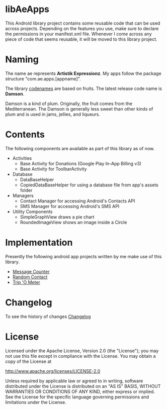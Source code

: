 libAeApps
===============
This Android library project contains some reusable code that can be used across projects. Depending on the features you use, make sure to declare the permissions in your manifest.xml file. Whenever I come across any piece of code that seems reusable, it will be moved to this library project.

Naming
======
The name ae represents **Artistik Expressionz**. My apps follow the package structure "com.ae.apps.[appname]". 

The library [codenames](https://github.com/midhunhk/ae-apps-library/wiki/Codenames) are based on fruits. The latest release code name is **Damson**.

Damson is a kind of plum. Originally, the fruit comes from the Mediterranean. The Damson is generally less sweet than other kinds of plum and is used in jams, jellies, and liqueurs.

Contents
========
The following components are available as part of this library as of now.

* Activities
  * Base Activity for Donations (Google Play In-App Billing v3)
  * Base Activity for ToolbarActivity
* Database  
  * DataBaseHelper
  * CopiedDataBaseHelper for using a database file from app's assets folder
* Managers  
  * Contact Manager for accessing Android's Contacts API
  * SMS Manager for accessing Android's SMS API  
* Utility Components
  * SimpleGraphView draws a pie chart
  * RoundedImageView shows an image inside a Circle

Implementation
==============
Presently the following android app projects written by me make use of this library.
* <a href="https://github.com/midhunhk/message-counter">Message Counter</a>
* <a href="https://github.com/midhunhk/random-contact">Random Contact</a>
* <a href="https://github.com/midhunhk/trip-o-meter">Trip 'O Meter</a>

Changelog
===============
To see the history of changes [Changelog](https://github.com/midhunhk/ae-apps-library/blob/master/VersionHistory.md)

License
=======
 Licensed under the Apache License, Version 2.0 (the "License");
 you may not use this file except in compliance with the License.
 You may obtain a copy of the License at
  
 http://www.apache.org/licenses/LICENSE-2.0
  
 Unless required by applicable law or agreed to in writing, software
 distributed under the License is distributed on an "AS IS" BASIS,
 WITHOUT WARRANTIES OR CONDITIONS OF ANY KIND, either express or implied.
 See the License for the specific language governing permissions and
 limitations under the License.
